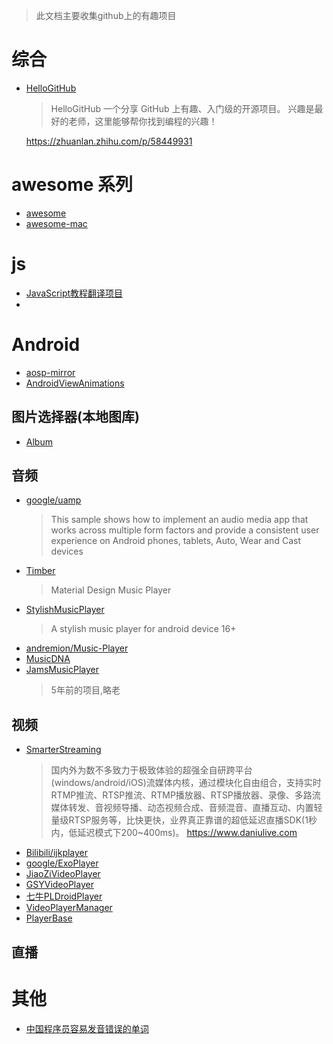 > 此文档主要收集github上的有趣项目

# 综合
- [HelloGitHub](https://github.com/521xueweihan/HelloGitHub)
  > HelloGitHub 一个分享 GitHub 上有趣、入门级的开源项目。
兴趣是最好的老师，这里能够帮你找到编程的兴趣！

    https://zhuanlan.zhihu.com/p/58449931
    
# awesome 系列
- [awesome](https://github.com/sindresorhus/awesome)
- [awesome-mac](https://github.com/jaywcjlove/awesome-mac)

# js
- [JavaScript教程翻译项目](https://github.com/javascript-tutorial/zh.javascript.info/tree/master)
- []()

# Android
- [aosp-mirror](https://github.com/aosp-mirror)
- [AndroidViewAnimations](https://github.com/daimajia/AndroidViewAnimations)
## 图片选择器(本地图库)
- [Album](https://github.com/yanzhenjie/Album)

## 音频
- [google/uamp](https://github.com/android/uamp)
  > This sample shows how to implement an audio media app that works across multiple form factors and provide a consistent user experience on Android phones, tablets, Auto, Wear and Cast devices
- [Timber](https://github.com/naman14/Timber)
  > Material Design Music Player
- [StylishMusicPlayer](https://github.com/ryanhoo/StylishMusicPlayer)
  > A stylish music player for android device 16+
- [andremion/Music-Player](https://github.com/andremion/Music-Player)
- [MusicDNA](https://github.com/harjot-oberai/MusicDNA)
- [JamsMusicPlayer](https://github.com/psaravan/JamsMusicPlayer)
  > 5年前的项目,略老

## 视频
- [SmarterStreaming](https://github.com/daniulive/SmarterStreaming)
    > 国内外为数不多致力于极致体验的超强全自研跨平台(windows/android/iOS)流媒体内核，通过模块化自由组合，支持实时RTMP推流、RTSP推流、RTMP播放器、RTSP播放器、录像、多路流媒体转发、音视频导播、动态视频合成、音频混音、直播互动、内置轻量级RTSP服务等，比快更快，业界真正靠谱的超低延迟直播SDK(1秒内，低延迟模式下200~400ms)。 https://www.daniulive.com
- [Bilibili/ijkplayer](https://github.com/Bilibili/ijkplayer)
- [google/ExoPlayer](https://github.com/google/ExoPlayer)
- [JiaoZiVideoPlayer](https://github.com/lipangit/JiaoZiVideoPlayer)
- [GSYVideoPlayer](https://github.com/CarGuo/GSYVideoPlayer)
- [七牛PLDroidPlayer](https://github.com/pili-engineering/PLDroidPlayer)
- [VideoPlayerManager](https://github.com/danylovolokh/VideoPlayerManager)
- [PlayerBase](https://github.com/jiajunhui/PlayerBase)

## 直播


# 其他
- [中国程序员容易发音错误的单词](https://github.com/shimohq/chinese-programmer-wrong-pronunciation)
